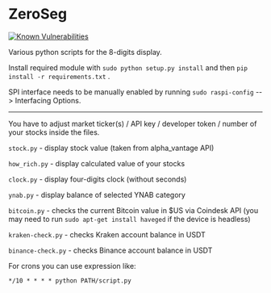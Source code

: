 # ZeroSeg

[![Known Vulnerabilities](https://snyk.io/test/github/JakubBialoskorski/ZeroSeg/badge.svg?targetFile=requirements.txt)](https://snyk.io/test/github/JakubBialoskorski/ZeroSeg?targetFile=requirements.txt)

Various python scripts for the 8-digits display. 

Install required module with ```sudo python setup.py install``` and then ```pip install -r requirements.txt``` . 

SPI interface needs to be manually enabled by running ```sudo raspi-config``` --> Interfacing Options.

---

You have to adjust market ticker(s) /  API key / developer token / number of your stocks inside the files.

```stock.py``` - display stock value (taken from alpha_vantage API)

```how_rich.py``` - display calculated value of your stocks

```clock.py``` - display four-digits clock (without seconds)

```ynab.py``` - display balance of selected YNAB category

```bitcoin.py``` - checks the current Bitcoin value in $US via Coindesk API (you may need to run `sudo apt-get install haveged` if the device is headless)

```kraken-check.py``` - checks Kraken account balance in USDT

```binance-check.py``` - checks Binance account balance in USDT

For crons you can use expression like:

`*/10 * * * * python PATH/script.py`